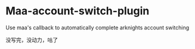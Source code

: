 # Maa-account-switch-plugin
Use maa's callback to automatically complete arknights account switching

没写完，没动力，咕了
